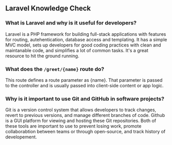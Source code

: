 ## Laravel Knowledge Check

### What is Laravel and why is it useful for developers?

Laravel is a PHP framework for building full-stack applications with features for routing, autehentication, database access and templating. It has a simple MVC model, sets up developers for good coding practices with clean and maintanable code, and simplifies a lot of common tasks. It's a great resource to hit the ground running.

### What does the `/greet/{name}` route do?

This route defines a route parameter as {name}. That parameter is passed to the controller and is usually passed into client-side content or app logic.

### Why is it important to use Git and GitHub in software projects?

Git is a version control system that allows developers to track changes, revert to previous versions, and manage different branches of code. Github is a GUI platform for viewing and hosting these Git repositories. Both of these tools are important to use to prevent losing work, promote collaborabtion between teams or through open-source, and track history of developement.
